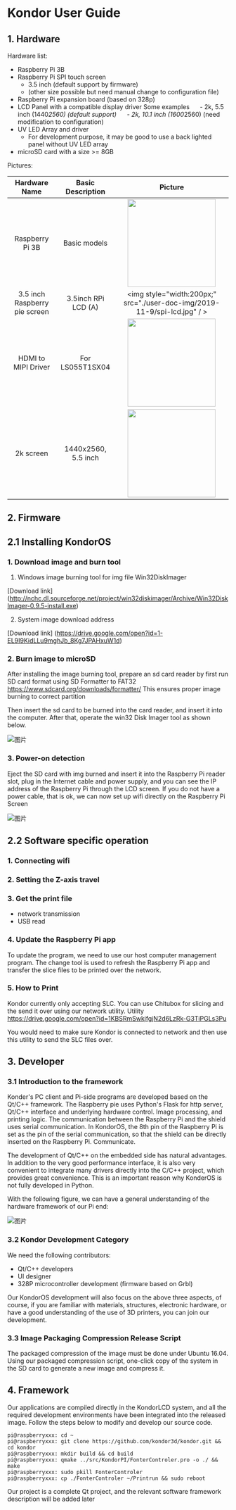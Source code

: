# Kondor User Guide


## 1. Hardware

Hardware list:

- Raspberry Pi 3B
- Raspberry Pi SPI touch screen 
	- 3.5 inch (default support by firmware)
	- (other size possible but need manual change to configuration file)
- Raspberry Pi expansion board (based on 328p)
- LCD Panel with a compatible display driver Some examples
    	- 2k, 5.5 inch (1440*2560) (default support)
    	- 2k, 10.1 inch (1600*2560) (need modification to configuration)
- UV LED Array and driver
	- For development purpose, it may be good to use a back lighted panel without UV LED array
- microSD card with a size >= 8GB
	
	
Pictures:

|Hardware Name|Basic Description|Picture|
|:--:|:--:|:--:|
| Raspberry Pi 3B|Basic models|<img style="width:200px;" src="./user-doc-img/2019-11-9/rspi-1.jpg" />|
|3.5 inch Raspberry pie screen | 3.5inch RPi LCD (A)|<img style="width:200px;" src="./user-doc-img/2019-11-9/spi-lcd.jpg" / >|
|HDMI to MIPI Driver|For LS055T1SX04|<img style="width:200px;" src="./user-doc-img/2019-11-9/2k-lcd-driver.jpg"/>|
|2k screen|1440x2560, 5.5 inch|<img style="width:200px;" src="./user-doc-img/2019-11-9/2k-lcd.jpg"/>|




## 2. Firmware

## 2.1 Installing KondorOS 

### 1. Download image and burn tool

1. Windows image burning tool for img file Win32DiskImager

[Download link] (http://nchc.dl.sourceforge.net/project/win32diskimager/Archive/Win32DiskImager-0.9.5-install.exe)

2. System image download address

[Download link] (https://drive.google.com/open?id=1-EL9I9KidLLu9mghJb_8Kg7JPAHxuW1d)

### 2. Burn image to microSD

After installing the image burning tool, prepare an sd card reader by first run SD card format using SD Formatter to FAT32
https://www.sdcard.org/downloads/formatter/
This ensures proper image burning to correct partition

Then insert the sd card to be burned into the card reader, and insert it into the computer.
After that, operate the win32 Disk Imager tool as shown below.

![图片](./user-doc-img/2019-11-9/write-image.jpg)

### 3. Power-on detection

Eject the SD card with img burned and insert it into the Raspberry Pi reader slot, plug in the Internet cable and power supply, and you can see the IP address of the Raspberry Pi through the LCD screen. If you do not have a power cable, that is ok, we can now set up wifi directly on the Raspberry Pi Screen

![图片](./user-doc-img/2019-11-9/WiFi-ip.jpg)

## 2.2 Software specific operation

### 1. Connecting wifi

### 2. Setting the Z-axis travel

### 3. Get the print file

- network transmission
- USB read

### 4. Update the Raspberry Pi app
To update the program, we need to use our host computer management program. The change tool is used to refresh the Raspberry Pi app and transfer the slice files to be printed over the network.

### 5. How to Print
Kondor currently only accepting SLC. You can use Chitubox for slicing and the send it over using our network utility.
Utility
https://drive.google.com/open?id=1KBSRmSwkjfgjN2d6LzRk-G3TiPGLs3Pu

You would need to make sure Kondor is connected to network and then use this utility to send the SLC files over.  




## 3. Developer

### 3.1 Introduction to the framework

Konder's PC client and Pi-side programs are developed based on the Qt/C++ framework. The Raspberry pie uses Python's Flask for http server, Qt/C++ interface and underlying hardware control. Image processing, and printing logic. The communication between the Raspberry Pi and the shield uses serial communication. In KondorOS, the 8th pin of the Raspberry Pi is set as the pin of the serial communication, so that the shield can be directly inserted on the Raspberry Pi. Communicate.

The development of Qt/C++ on the embedded side has natural advantages. In addition to the very good performance interface, it is also very convenient to integrate many drivers directly into the C/C++ project, which provides great convenience. This is an important reason why KonderOS is not fully developed in Python.

With the following figure, we can have a general understanding of the hardware framework of our Pi end:

![图片](./user-doc-img/2019-11-9/frame-work.jpg)


### 3.2 Kondor Development Category

We need the following contributors:

- Qt/C++ developers
- UI designer
- 328P microcontroller development (firmware based on Grbl)

Our KondorOS development will also focus on the above three aspects, of course, if you are familiar with materials, structures, electronic hardware, or have a good understanding of the use of 3D printers, you can join our development.

### 3.3 Image Packaging Compression Release Script

The packaged compression of the image must be done under Ubuntu 16.04. Using our packaged compression script, one-click copy of the system in the SD card to generate a new image and compress it.


## 4. Framework

Our applications are compiled directly in the KondorLCD system, and all the required development environments have been integrated into the released image. Follow the steps below to modify and develop our source code.

```shell
pi@raspberryxxx: cd ~
pi@raspberryxxx: git clone https://github.com/kondor3d/kondor.git && cd kondor
pi@raspberryxxx: mkdir build && cd build
pi@raspberryxxx: qmake ../src/KondorPI/FonterControler.pro -o ./ && make
pi@raspberryxxx: sudo pkill FonterControler
pi@raspberryxxx: cp ./FonterControler ~/Printrun && sudo reboot
```

Our project is a complete Qt project, and the relevant software framework description will be added later
